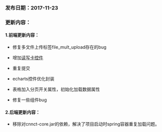 ### 发布日期：2017-11-23

>

### 更新内容：

#### 1.前端更新内容：

* 修复多文件上传标签file\_mult\_upload存在的bug

* 增加[读写卡控件](/ji-ben-biao-dan-kong-jian/readcard-biao-qian.md)

* 重复提交

* echarts控件优化封装

* 表格加入分页开关属性，初始化加载数据属性

* 修复一些组件bug

#### 2.后端更新内容：

* 移除对cnnct-core.jar的依赖，解决了项目启动时spring容器重复加载问题。



